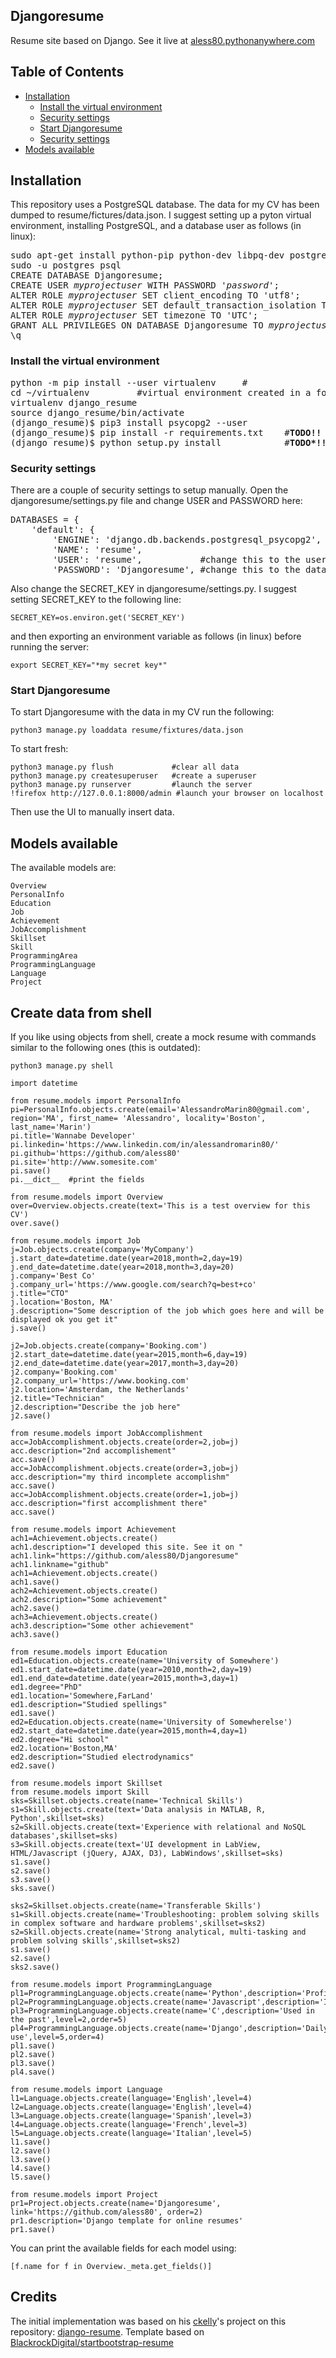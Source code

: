## Djangoresume
Resume site based on Django. See it live at [aless80.pythonanywhere.com](https://aless80.pythonanywhere.com/)

## Table of Contents
* [Installation](#installation)  
  * [Install the virtual environment](#install-the-virtual-environment)
  * [Security settings](#security-settings)
  * [Start Djangoresume](#start-djangoresume)
  * [Security settings](#security-settings)  
* [Models available](#models-available)  

## Installation
This repository uses a PostgreSQL database. The data for my CV has been dumped to resume/fictures/data.json. 
I suggest setting up a pyton virtual environment, installing PostgreSQL, and a database user as follows (in linux):
<pre>
sudo apt-get install python-pip python-dev libpq-dev postgresql postgresql-contrib
sudo -u postgres psql
CREATE DATABASE Djangoresume;
CREATE USER <i>myprojectuser</i> WITH PASSWORD '<i>password</i>';
ALTER ROLE <i>myprojectuser</i> SET client_encoding TO 'utf8';
ALTER ROLE <i>myprojectuser</i> SET default_transaction_isolation TO 'read committed';
ALTER ROLE <i>myprojectuser</i> SET timezone TO 'UTC';
GRANT ALL PRIVILEGES ON DATABASE Djangoresume TO <i>myprojectuser</i>;
\q
</pre>
### Install the virtual environment
<pre>
python -m pip install --user virtualenv 	#
cd ~/virtualenv 		#virtual environment created in a folder inside the git folder 
virtualenv django_resume
source django_resume/bin/activate
(django_resume)$ pip3 install psycopg2 --user
(django_resume)$ pip install -r requirements.txt 	#<b>TODO!!</b>
(django_resume)$ python setup.py install          	#<b>TODO*!!</b>
</pre>

### Security settings
There are a couple of security settings to setup manually. Open the djangoresume/settings.py file and change USER and PASSWORD here: 
<pre>
DATABASES = {
    'default': {
        'ENGINE': 'django.db.backends.postgresql_psycopg2',
        'NAME': 'resume',
        'USER': 'resume',     		#change this to the user <i>myprojectuser</i> created above
        'PASSWORD': 'Djangoresume',	#change this to the database password above
</pre>
Also change the SECRET_KEY in djangoresume/settings.py. I suggest setting SECRET_KEY to the following line: 
```
SECRET_KEY=os.environ.get('SECRET_KEY')
```
and then exporting an environment variable as follows (in linux) before running the server:
```
export SECRET_KEY="*my secret key*"
```


### Start Djangoresume
To start Djangoresume with the data in my CV run the following: 
```
python3 manage.py loaddata resume/fixtures/data.json
```
To start fresh: 
```
python3 manage.py flush 			#clear all data
python3 manage.py createsuperuser 	#create a superuser
python3 manage.py runserver 		#launch the server
!firefox http://127.0.0.1:8000/admin #launch your browser on localhost
```
Then use the UI to manually insert data.

## Models available
The available models are:  
```
Overview  
PersonalInfo  
Education  
Job  
Achievement  
JobAccomplishment  
Skillset  
Skill  
ProgrammingArea  
ProgrammingLanguage  
Language  
Project  
```

## Create data from shell
If you like using objects from shell, create a mock resume with commands similar to the following ones (this is outdated): 

```
python3 manage.py shell

import datetime

from resume.models import PersonalInfo
pi=PersonalInfo.objects.create(email='AlessandroMarin80@gmail.com', region='MA', first_name= 'Alessandro', locality='Boston', last_name='Marin')
pi.title='Wannabe Developer'
pi.linkedin='https://www.linkedin.com/in/alessandromarin80/'
pi.github='https://github.com/aless80'
pi.site='http://www.somesite.com'
pi.save()
pi.__dict__  #print the fields

from resume.models import Overview
over=Overview.objects.create(text='This is a test overview for this CV')
over.save()

from resume.models import Job
j=Job.objects.create(company='MyCompany')
j.start_date=datetime.date(year=2018,month=2,day=19)
j.end_date=datetime.date(year=2018,month=3,day=20)
j.company='Best Co'
j.company_url='https://www.google.com/search?q=best+co'
j.title="CTO"
j.location='Boston, MA'
j.description="Some description of the job which goes here and will be displayed ok you get it"
j.save()

j2=Job.objects.create(company='Booking.com')
j2.start_date=datetime.date(year=2015,month=6,day=19)
j2.end_date=datetime.date(year=2017,month=3,day=20)
j2.company='Booking.com'
j2.company_url='https://www.booking.com'
j2.location='Amsterdam, the Netherlands'
j2.title="Technician"
j2.description="Describe the job here"
j2.save()

from resume.models import JobAccomplishment
acc=JobAccomplishment.objects.create(order=2,job=j)
acc.description="2nd accomplishement"
acc.save()
acc=JobAccomplishment.objects.create(order=3,job=j)
acc.description="my third incomplete accomplishm"
acc.save()
acc=JobAccomplishment.objects.create(order=1,job=j)
acc.description="first accomplishment there"
acc.save()

from resume.models import Achievement
ach1=Achievement.objects.create()
ach1.description="I developed this site. See it on "
ach1.link="https://github.com/aless80/Djangoresume"
ach1.linkname="github"
ach1=Achievement.objects.create()
ach1.save()
ach2=Achievement.objects.create()
ach2.description="Some achievement"
ach2.save()
ach3=Achievement.objects.create()
ach3.description="Some other achievement"
ach3.save()

from resume.models import Education
ed1=Education.objects.create(name='University of Somewhere')
ed1.start_date=datetime.date(year=2010,month=2,day=19)
ed1.end_date=datetime.date(year=2015,month=3,day=1)
ed1.degree="PhD"
ed1.location='Somewhere,FarLand'
ed1.description="Studied spellings"
ed1.save()
ed2=Education.objects.create(name='University of Somewherelse')
ed2.start_date=datetime.date(year=2015,month=4,day=1)
ed2.degree="Hi school"
ed2.location='Boston,MA'
ed2.description="Studied electrodynamics"
ed2.save()

from resume.models import Skillset
from resume.models import Skill
sks=Skillset.objects.create(name='Technical Skills')
s1=Skill.objects.create(text='Data analysis in MATLAB, R, Python',skillset=sks)
s2=Skill.objects.create(text='Experience with relational and NoSQL databases',skillset=sks)
s3=Skill.objects.create(text='UI development in LabView, HTML/Javascript (jQuery, AJAX, D3), LabWindows',skillset=sks)
s1.save()
s2.save()
s3.save()
sks.save()

sks2=Skillset.objects.create(name='Transferable Skills')
s1=Skill.objects.create(name='Troubleshooting: problem solving skills in complex software and hardware problems',skillset=sks2)
s2=Skill.objects.create(name='Strong analytical, multi-tasking and problem solving skills',skillset=sks2)
s1.save()
s2.save()
sks2.save()

from resume.models import ProgrammingLanguage
pl1=ProgrammingLanguage.objects.create(name='Python',description='Proficient',level=5)
pl2=ProgrammingLanguage.objects.create(name='Javascript',description='Intermediate',level=3,order=2)
pl3=ProgrammingLanguage.objects.create(name='C',description='Used in the past',level=2,order=5)
pl4=ProgrammingLanguage.objects.create(name='Django',description='Daily use',level=5,order=4)
pl1.save()
pl2.save()
pl3.save()
pl4.save()

from resume.models import Language
l1=Language.objects.create(language='English',level=4)
l2=Language.objects.create(language='English',level=4)
l3=Language.objects.create(language='Spanish',level=3)
l4=Language.objects.create(language='French',level=3)
l5=Language.objects.create(language='Italian',level=5)
l1.save()
l2.save()
l3.save()
l4.save()
l5.save()

from resume.models import Project
pr1=Project.objects.create(name='Djangoresume', link='https://github.com/aless80', order=2)
pr1.description='Django template for online resumes'
pr1.save()

```

You can print the available fields for each model using:
```
[f.name for f in Overview._meta.get_fields()]
```

## Credits
The initial implementation was based on his [ckelly](https://github.com/ckelly)'s project on this repository: [django-resume](https://github.com/ckelly/django-resume). 
Template based on [BlackrockDigital/startbootstrap-resume](https://github.com/BlackrockDigital/startbootstrap-resume)